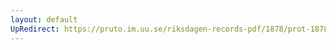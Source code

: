 ```yaml
---
layout: default
UpRedirect: https://pruto.im.uu.se/riksdagen-records-pdf/1878/prot-1878--fk--037/prot-1878--fk--037_031.pdf
---
```

